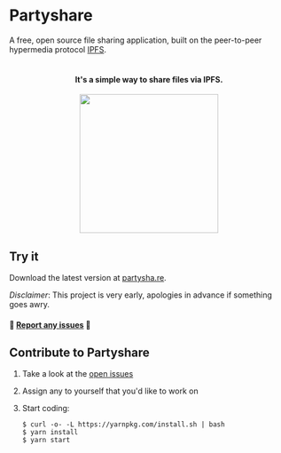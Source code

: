 # Partyshare

A free, open source file sharing application, built on the peer-to-peer hypermedia protocol [IPFS](https://ipfs.io/).

<h4 align="center">
<br>
It's a simple way to share files via IPFS.
</h4>
<p align="center">
  <img width="250" src="https://partysha.re//example.gif">
  <br>
</p>


## Try it

Download the latest version at [partysha.re](https://partysha.re).


_Disclaimer_: This project is very early, apologies in advance if something goes awry.

#### :rotating_light: [Report any issues](https://github.com/BusterLabs/Partyshare/issues/new?title=&body=%23%23%23%23%20Steps%20to%20Reproduce%0D%0A-%0D%0A%0D%0A%23%23%23%23%20Expected%20Result%0D%0A-%20%0D%0A%0D%0A%23%23%23%23%20Actual%20Result%0D%0A-&labels%5B%5D=bug) :rotating_light:

##  Contribute to Partyshare

1. Take a look at the [open issues](https://github.com/BusterLabs/Partyshare/issues?q=is%3Aopen+is%3Aissue+label%3A%22help+wanted%22)
2. Assign any to yourself that you'd like to work on
3. Start coding:

    ```
    $ curl -o- -L https://yarnpkg.com/install.sh | bash
    $ yarn install
    $ yarn start
    ```
